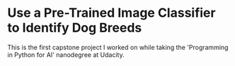 # Use a Pre-Trained Image Classifier to Identify Dog Breeds
This is the first capstone project I worked on while taking the 'Programming in Python for AI' nanodegree at Udacity.
